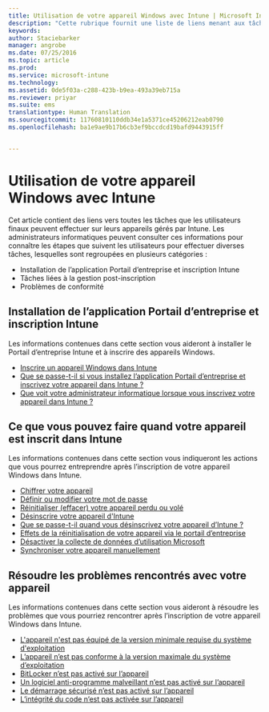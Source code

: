 ```yaml
---
title: Utilisation de votre appareil Windows avec Intune | Microsoft Intune
description: "Cette rubrique fournit une liste de liens menant aux tâches que vous pouvez effectuer sur votre appareil mobile Windows lorsque ce dernier est inscrit dans Intune"
keywords: 
author: Staciebarker
manager: angrobe
ms.date: 07/25/2016
ms.topic: article
ms.prod: 
ms.service: microsoft-intune
ms.technology: 
ms.assetid: 0de5f03a-c288-423b-b9ea-493a39eb715a
ms.reviewer: priyar
ms.suite: ems
translationtype: Human Translation
ms.sourcegitcommit: 11760810110ddb34e1a5371ce45206212eab0790
ms.openlocfilehash: ba1e9ae9b17b6cb3ef9bccdcd19bafd9443915ff


---
```


# Utilisation de votre appareil Windows avec Intune

Cet article contient des liens vers toutes les tâches que les utilisateurs finaux peuvent effectuer sur leurs appareils gérés par Intune. Les administrateurs informatiques peuvent consulter ces informations pour connaître les étapes que suivent les utilisateurs pour effectuer diverses tâches, lesquelles sont regroupées en plusieurs catégories : 
- Installation de l’application Portail d’entreprise et inscription Intune 
- Tâches liées à la gestion post-inscription
- Problèmes de conformité

## Installation de l’application Portail d’entreprise et inscription Intune

Les informations contenues dans cette section vous aideront à installer le Portail d’entreprise Intune et à inscrire des appareils Windows.

- [Inscrire un appareil Windows dans Intune](enroll-your-device-in-intune-windows.md)
- [Que se passe-t-il si vous installez l’application Portail d’entreprise et inscrivez votre appareil dans Intune ?](what-happens-if-you-install-the-company-portal-app-and-enroll-your-device-in-intune-windows.md)
- [Que voit votre administrateur informatique lorsque vous inscrivez votre appareil dans Intune ?](what-can-your-it-administrator-see-when-you-enroll-your-device-in-intune-windows.md)

## Ce que vous pouvez faire quand votre appareil est inscrit dans Intune

Les informations contenues dans cette section vous indiqueront les actions que vous pourrez entreprendre après l’inscription de votre appareil Windows dans Intune.

- [Chiffrer votre appareil](encrypt-your-device-windows.md)
- [Définir ou modifier votre mot de passe](set-or-change-your-password-windows.md)
- [Réinitialiser (effacer) votre appareil perdu ou volé](reset-erase-your-lost-or-stolen-device-windows.md)
- [Désinscrire votre appareil d'Intune](unenroll-your-device-from-intune-windows.md)
- [Que se passe-t-il quand vous désinscrivez votre appareil d’Intune ?](what-happens-if-you-unenroll-your-device-from-intune-windows.md)
- [Effets de la réinitialisation de votre appareil via le portail d’entreprise](what-happens-if-you-reset-your-device-using-the-company-portal-windows.md)
- [Désactiver la collecte de données d’utilisation Microsoft](turn-off-microsoft-usage-data-collection-windows.md)
- [Synchroniser votre appareil manuellement](sync-your-device-manually-windows.md)

## Résoudre les problèmes rencontrés avec votre appareil

Les informations contenues dans cette section vous aideront à résoudre les problèmes que vous pourriez rencontrer après l’inscription de votre appareil Windows dans Intune.

- [L'appareil n'est pas équipé de la version minimale requise du système d'exploitation](device-doesnt-have-the-required-minimum-operating-system-version-windows.md)
- [L’appareil n’est pas conforme à la version maximale du système d’exploitation](device-doesnt-comply-with-maximum-operating-system-version-windows.md)
- [BitLocker n’est pas activé sur l’appareil](device-doesnt-have-bitlocker-enabled-windows.md)
- [Un logiciel anti-programme malveillant n’est pas activé sur l’appareil](device-doesnt-have-antimalware-software-enabled-windows.md)
- [Le démarrage sécurisé n’est pas activé sur l’appareil](device-doesnt-have-secure-boot-enabled-windows.md)
- [L’intégrité du code n’est pas activée sur l’appareil](device-doesnt-have-code-integrity-enabled-windows.md)



<!--HONumber=Aug16_HO2-->


